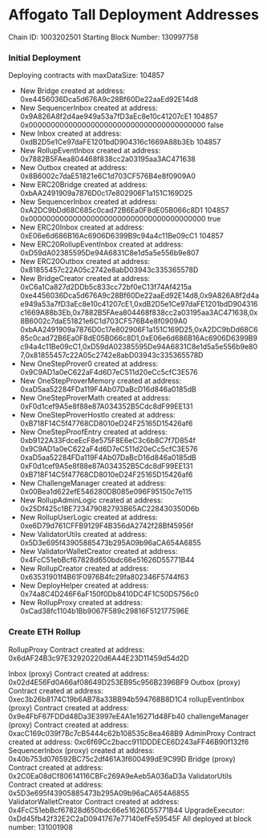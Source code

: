 # Affogato Tall Deployment Addresses

Chain ID: 1003202501
Starting Block Number: 130997758

### Initial Deployment

Deploying contracts with maxDataSize: 104857

- New Bridge created at address: 0xe4456036Dca5d676A9c28Bf60De22aaEd92E14d8
- New SequencerInbox created at address: 0x9A826A8f2d4ae949a53a7fD3aEc8e10c41207cE1 104857 0x0000000000000000000000000000000000000000 false
- New Inbox created at address: 0xdB2D5e1Ce97daFE1201bdD904316c1669A88b3Eb 104857
- New RollupEventInbox created at address: 0x7882B5FAea804468f838cc2a03195aa3AC471638
- New Outbox created at address: 0x8B6002c7daE51821e6C1d703CF576B4e8f0909A0
- New ERC20Bridge created at address: 0xbAA2491909a7876D0c17e802906F1a151C169D25
- New SequencerInbox created at address: 0xA2DC9bDd68C685c0cad72B6Ea0F8dE05B066c8D1 104857 0x0000000000000000000000000000000000000000 true
- New ERC20Inbox created at address: 0xE06e6d686B16Ac6906D6399B9c94a4c11Be09cC1 104857
- New ERC20RollupEventInbox created at address: 0xD59dA02385595De94A6831C8e1d5a5e556b9e807
- New ERC20Outbox created at address: 0x81855457c22A05c2742e8abD03943c335365578D
- New BridgeCreator created at address: 0xC6a1Ca827d2DDb5c833cc72bf0eC13f74Af4215a 0xe4456036Dca5d676A9c28Bf60De22aaEd92E14d8,0x9A826A8f2d4ae949a53a7fD3aEc8e10c41207cE1,0xdB2D5e1Ce97daFE1201bdD904316c1669A88b3Eb,0x7882B5FAea804468f838cc2a03195aa3AC471638,0x8B6002c7daE51821e6C1d703CF576B4e8f0909A0 0xbAA2491909a7876D0c17e802906F1a151C169D25,0xA2DC9bDd68C685c0cad72B6Ea0F8dE05B066c8D1,0xE06e6d686B16Ac6906D6399B9c94a4c11Be09cC1,0xD59dA02385595De94A6831C8e1d5a5e556b9e807,0x81855457c22A05c2742e8abD03943c335365578D
- New OneStepProver0 created at address: 0x9C9AD1a0eC622aF4d6D7eC511d20eCc5cfC3E576
- New OneStepProverMemory created at address: 0xaD5aa52284FDa119F4Ab07DaBcD16d846a0185dB
- New OneStepProverMath created at address: 0xF0d1cef9A5e8f88e87A034352B5Cdc8dF99EE131
- New OneStepProverHostIo created at address: 0xB718F14C5f47768CD8010eD24F25165D15426af6
- New OneStepProofEntry created at address: 0xb9122A33FdceEcF8e575F8E6eC3c6b8C7f7D854f 0x9C9AD1a0eC622aF4d6D7eC511d20eCc5cfC3E576 0xaD5aa52284FDa119F4Ab07DaBcD16d846a0185dB 0xF0d1cef9A5e8f88e87A034352B5Cdc8dF99EE131 0xB718F14C5f47768CD8010eD24F25165D15426af6
- New ChallengeManager created at address: 0x00Bea1d622efE546280DB085e096F95150c7e115
- New RollupAdminLogic created at address: 0x25Df425c1BE723479082793B65AC228430350D6b
- New RollupUserLogic created at address: 0xe6D79d761CFFB9129F4B356dA2742f28Bf45956f
- New ValidatorUtils created at address: 0x5D3e695f43905885473b295A09b96aCA654A6855
- New ValidatorWalletCreator created at address: 0x4FcC51ebBcf67828d650bdc66e51626D55771B44
- New RollupCreator created at address: 0x63531901f4B61F0976B4fc29fa802346F5744f63
- New DeployHelper created at address: 0x74a8C4D246F6aF150f0Db8410DC4F1C50D5756c0
- New RollupProxy created at address: 0xCad38fc1104b1Bb9067F589c29816F512177596E

### Create ETH Rollup

RollupProxy Contract created at address: 0x6dAF24B3c97E32920220d6A44E23D11459d54d2D

Inbox (proxy) Contract created at address: 0x02d4E56Fd0A66af08649D253EB95c956B2396BF9
Outbox (proxy) Contract created at address: 0xec3b26b8174C19b6AB78a33BB94b594768B8D1C4
rollupEventInbox (proxy) Contract created at address: 0x9e4FbF67FDDd48Da3E3997eE4A1e16271d48Fb40
challengeManager (proxy) Contract created at address: 0xacC169c039f7Bc7cB5444c62b108535c8ea468B9
AdminProxy Contract created at address: 0xc6f69Cc2bacc911DDDECE6D243aFF46B90f132f6
SequencerInbox (proxy) created at address: 0x40b753d076592BC75c2df461A3f600499dE9C99D
Bridge (proxy) Contract created at address: 0x2C0Ea08dCf80614116CBFc269A9eAeb5A036aD3a
ValidatorUtils Contract created at address: 0x5D3e695f43905885473b295A09b96aCA654A6855
ValidatorWalletCreator Contract created at address: 0x4FcC51ebBcf67828d650bdc66e51626D55771B44
UpgradeExecutor: 0xDd45fb42f32E2C2aD0941767e77140efFe59545F
All deployed at block number: 131001908
